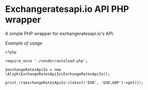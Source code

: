 # Exchangeratesapi.io API PHP wrapper
A simple PHP wrapper for exchangeratesapi.io's API.

_Example of usage_
```
<?php

require_once './vendor/autoload.php';

$exchangeRatesApiIo = new \Alzpk\ExchangeRatesApiIo\ExchangeRatesApiIo();

print_r($exchangeRatesApiIo->latest('EUR', 'USD,GBP')->get());
```
